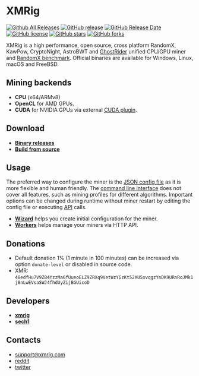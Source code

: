 # XMRig

[![Github All Releases](https://img.shields.io/github/downloads/xmrig/xmrig/total.svg)](https://github.com/xmrig/xmrig/releases)
[![GitHub release](https://img.shields.io/github/release/xmrig/xmrig/all.svg)](https://github.com/xmrig/xmrig/releases)
[![GitHub Release Date](https://img.shields.io/github/release-date/xmrig/xmrig.svg)](https://github.com/xmrig/xmrig/releases)
[![GitHub license](https://img.shields.io/github/license/xmrig/xmrig.svg)](https://github.com/xmrig/xmrig/blob/master/LICENSE)
[![GitHub stars](https://img.shields.io/github/stars/xmrig/xmrig.svg)](https://github.com/xmrig/xmrig/stargazers)
[![GitHub forks](https://img.shields.io/github/forks/xmrig/xmrig.svg)](https://github.com/xmrig/xmrig/network)

XMRig is a high performance, open source, cross platform RandomX, KawPow, CryptoNight, AstroBWT and [GhostRider](https://github.com/xmrig/xmrig/tree/master/src/crypto/ghostrider#readme) unified CPU/GPU miner and [RandomX benchmark](https://xmrig.com/benchmark). Official binaries are available for Windows, Linux, macOS and FreeBSD.

## Mining backends
- **CPU** (x64/ARMv8)
- **OpenCL** for AMD GPUs.
- **CUDA** for NVIDIA GPUs via external [CUDA plugin](https://github.com/xmrig/xmrig-cuda).

## Download
* **[Binary releases](https://github.com/xmrig/xmrig/releases)**
* **[Build from source](https://xmrig.com/docs/miner/build)**

## Usage
The preferred way to configure the miner is the [JSON config file](https://xmrig.com/docs/miner/config) as it is more flexible and human friendly. The [command line interface](https://xmrig.com/docs/miner/command-line-options) does not cover all features, such as mining profiles for different algorithms. Important options can be changed during runtime without miner restart by editing the config file or executing [API](https://xmrig.com/docs/miner/api) calls.

* **[Wizard](https://xmrig.com/wizard)** helps you create initial configuration for the miner.
* **[Workers](http://workers.xmrig.info)** helps manage your miners via HTTP API.

## Donations
* Default donation 1% (1 minute in 100 minutes) can be increased via option `donate-level` or disabled in source code.
* XMR: `48edfHu7V9Z84YzzMa6fUueoELZ9ZRXq9VetWzYGzKt52XU5xvqgzYnDK9URnRoJMk1j8nLwEVsaSWJ4fhdUyZijBGUicoD`

## Developers
* **[xmrig](https://github.com/xmrig)**
* **[sech1](https://github.com/SChernykh)**

## Contacts
* support@xmrig.com
* [reddit](https://www.reddit.com/user/XMRig/)
* [twitter](https://twitter.com/xmrig_dev)
